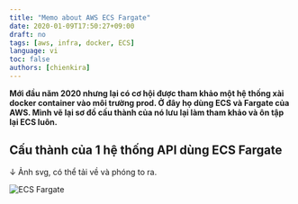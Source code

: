 ```yaml
---
title: "Memo about AWS ECS Fargate"
date: 2020-01-09T17:50:27+09:00
draft: no
tags: [aws, infra, docker, ECS]
language: vi
toc: false
authors: [chienkira]
---
```


**Mới đầu năm 2020 nhưng lại có cơ hội được tham khảo một hệ thống xài docker container vào môi trường prod. Ở đây họ dùng ECS và Fargate của AWS. Mình vẽ lại sơ đồ cấu thành của nó lưu lại làm tham khảo và ôn tập lại ECS luôn.**

## Cấu thành của 1 hệ thống API dùng ECS Fargate

↓ Ảnh svg, có thể tải về và phóng to ra.

![ECS Fargate](/blog/images/ECS_Fargate.svg)